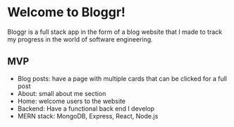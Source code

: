# Welcome to Bloggr!

Bloggr is a full stack app in the form of a blog website that I made to track my progress in the world of software engineering. 

## MVP 

- Blog posts: have a page with multiple cards that can be clicked for a full post
- About: small about me section
- Home: welcome users to the website
- Backend: Have a functional back end I develop
- MERN stack: MongoDB, Express, React, Node.js
